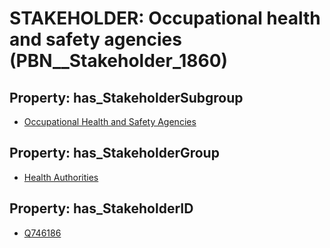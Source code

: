 # STAKEHOLDER: __Occupational health and safety agencies__ (PBN__Stakeholder_1860)

## Property: has_StakeholderSubgroup

* [Occupational Health and Safety Agencies](PBN__StakeholderSubgroup_50)

## Property: has_StakeholderGroup

* [Health Authorities](PBN__StakeholderGroup_4)

## Property: has_StakeholderID

* [Q746186](Q746186)

